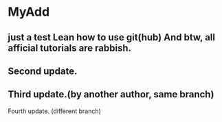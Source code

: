 # MyAdd
just a test
Lean how to use git(hub)
And btw, all afficial tutorials are rabbish.
---------------------------------------------
Second update.
---------------------------------------------
Third update.(by another author, same branch)
---------------------------------------------
Fourth update. (different branch)
